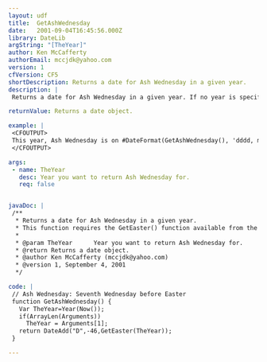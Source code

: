 ```yaml
---
layout: udf
title:  GetAshWednesday
date:   2001-09-04T16:45:56.000Z
library: DateLib
argString: "[TheYear]"
author: Ken McCafferty
authorEmail: mccjdk@yahoo.com
version: 1
cfVersion: CF5
shortDescription: Returns a date for Ash Wednesday in a given year.
description: |
 Returns a date for Ash Wednesday in a given year. If no year is specified, defaults to current year.

returnValue: Returns a date object.

example: |
 <CFOUTPUT>
 This year, Ash Wednesday is on #DateFormat(GetAshWednesday(), 'dddd, mmm dd')#.
 </CFOUTPUT>

args:
 - name: TheYear
   desc: Year you want to return Ash Wednesday for.
   req: false


javaDoc: |
 /**
  * Returns a date for Ash Wednesday in a given year.
  * This function requires the GetEaster() function available from the DateLib library.
  * 
  * @param TheYear      Year you want to return Ash Wednesday for. 
  * @return Returns a date object. 
  * @author Ken McCafferty (mccjdk@yahoo.com) 
  * @version 1, September 4, 2001 
  */

code: |
 // Ash Wednesday: Seventh Wednesday before Easter
 function GetAshWednesday() {
   Var TheYear=Year(Now());
   if(ArrayLen(Arguments)) 
     TheYear = Arguments[1];
   return DateAdd("D",-46,GetEaster(TheYear));
 }

---
```


